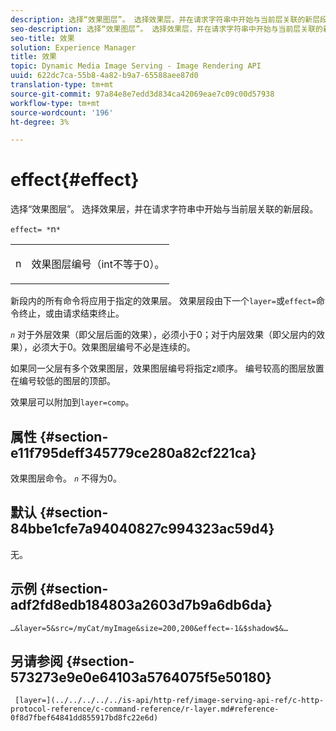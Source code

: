 ```yaml
---
description: 选择“效果图层”。 选择效果层，并在请求字符串中开始与当前层关联的新层段。
seo-description: 选择“效果图层”。 选择效果层，并在请求字符串中开始与当前层关联的新层段。
seo-title: 效果
solution: Experience Manager
title: 效果
topic: Dynamic Media Image Serving - Image Rendering API
uuid: 622dc7ca-55b8-4a82-b9a7-65588aee87d0
translation-type: tm+mt
source-git-commit: 97a84e8e7edd3d834ca42069eae7c09c00d57938
workflow-type: tm+mt
source-wordcount: '196'
ht-degree: 3%

---
```



# effect{#effect}

选择“效果图层”。 选择效果层，并在请求字符串中开始与当前层关联的新层段。

`effect= *`n`*`

<table id="simpletable_C48DABF486604D2B9F3CBC1CD01AC76D"> 
 <tr class="strow"> 
  <td class="stentry"> <p><span class="codeph"> <span class="varname"> n</span></span> </p> </td> 
  <td class="stentry"> <p>效果图层编号（int不等于0）。 </p></td> 
 </tr> 
</table>

新段内的所有命令将应用于指定的效果层。 效果层段由下一个`layer=`或`effect=`命令终止，或由请求结束终止。

*`n`* 对于外层效果（即父层后面的效果），必须小于0；对于内层效果（即父层内的效果），必须大于0。效果图层编号不必是连续的。

如果同一父层有多个效果图层，效果图层编号将指定z顺序。 编号较高的图层放置在编号较低的图层的顶部。

效果层可以附加到`layer=comp`。

## 属性 {#section-e11f795deff345779ce280a82cf221ca}

效果图层命令。 *`n`* 不得为0。

## 默认 {#section-84bbe1cfe7a94040827c994323ac59d4}

无。

## 示例 {#section-adf2fd8edb184803a2603d7b9a6db6da}

`…&layer=5&src=/myCat/myImage&size=200,200&effect=-1&$shadow$&…`

## 另请参阅 {#section-573273e9e0e64103a5764075f5e50180}

` [layer=](../../../../../is-api/http-ref/image-serving-api-ref/c-http-protocol-reference/c-command-reference/r-layer.md#reference-0f8d7fbef64841dd855917bd8fc22e6d)`
